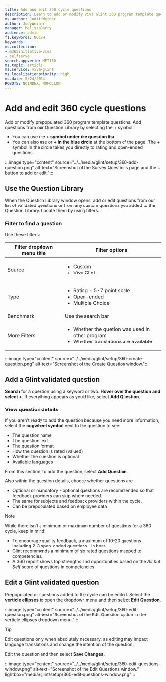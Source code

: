 ```yaml
---
title: Add and edit 360 cycle questions
description: Learn to add or modify Viva Glint 360 program template questions.
ms.author: JudithWeiner
author: JudyWeiner
manager: MelissaBarry
audience: admin
f1.keywords: NOCSH
keywords: 
ms.collection:  
- m365initiative-viva
- selfserve 
search.appverid: MET150 
ms.topic: article
ms.service: viva-glint
ms.localizationpriority: high
ms.date: 5/24/2024
ROBOTS: NOINDEX, NOFOLLOW
---
```


# Add and edit 360 cycle questions

Add or modify prepopulated 360 program template questions. Add questions from our Question Library by selecting the + symbol. 
- You can use the **+ symbol under the question list**.
- You can also use or **+ in the blue circle** at the bottom of the page. The + symbol in the circle takes you directly to rating and open-ended questions.

:::image type="content" source="../../media/glint/setup/360-add-question.png" alt-text="Screenshot of the Survey Questions page and the + button to add or edit.":::

## Use the Question Library 
When the Question Library window opens, add or edit questions from our list of validated questions or from any custom questions you added to the Question Library. Locate them by using filters.

### Filter to find a question

Use these filters:

|Filter dropdown menu title|Filter options|
|--------------|------------------|
|Source| <ul><li> Custom </li><li> Viva Glint</li><ul>|
|Type| <ul><li> Rating - 5-7 point scale </li><li> Open-ended </li><li> Multiple Choice</li><ul>|
|Benchmark|Use the search bar|
|More Filters| <ul><li> Whether the quetion was used in other program </li><li> Whether translations are available</li><ul>|

:::image type="content" source="../../media/glint/setup/360-create-question.png" alt-text="Screenshot of the Create Question window.":::

## Add a Glint validated question

**Search** for a question using a keyword or two. **Hover over the question and select +**. If everything appears as you’d like, select **Add Question**.

### View question details

If you aren’t ready to add the question because you need more information, select the **cogwheel symbol** next to the question to see:
- The question name
- The question text
- The question format
- How the question is rated (valued)
- Whether the question is optional 
- Available languages

From this section, to add the question, select **Add Question**.

Also within the question details, choose whether questions are
- Optional or mandatory - optional questions are recommended so that feedback providers can skip where needed.
- The same for subjects and feedback providers within the cycle.
- Can be prepopulated based on employee data

>[!NOTE]
>While there isn’t a minimum or maximum number of questions for a 360 cycle, keep in mind:
> - To encourage quality feedback, a maximum of 10-20 questions - including 2-3 open-ended questions - is best.
> -	Glint recommends a minimum of six rated questions mapped to competencies.
> - A 360 report shows top strengths and opportunities based on the *All but Self* score of questions in competencies.

## Edit a Glint validated question

Prepopulated or questions added to the cycle can be edited. Select the **verticle ellipses** to open the dropdown menu and then select **Edit Question**.

:::image type="content" source="../../media/glint/setup/360-edit-question.png" alt-text="Screenshot of the Edit Question option in the verticle ellipses dropdown menu.":::

>[!TIP]
> Edit questions only when absolutely necessary, as editing may impact language translations and change the intention of the question.

Edit the question and then select **Save Changes.**

:::image type="content" source="../../media/glint/setup/360-edit-questions-window.png" alt-text="Screenshot of the Edit Questions window." lightbox="media/glint/setup/360-edit-questions-window.png":::
